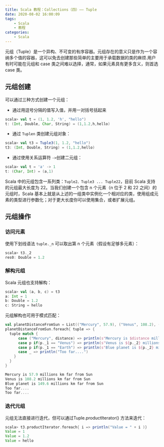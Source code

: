 ```yaml
---
title: Scala 教程：Collections（四）—— Tuple
date: 2020-08-02 16:00:09
tags:
    - Scala
    - 教程
categories:
    - Scala
---
```


元组（Tuple）是一个异构、不可变的有序容器。元组存在的意义只是作为一个容纳多个值的容器，这可以免去创建那些简单的主要用于承载数据的类的麻烦.用户有时可能在元组和 case 类之间难以选择，通常，如果元素具有更多含义，则首选 case 类。

## 元组创建
可以通过三种方式创建一个元组：

- 通过用逗号分隔的值写入值，并用一对括号括起来

```scala
scala> val t = (1, 1.2, 'h', "hello")
t: (Int, Double, Char, String) = (1,1.2,h,hello)
```

- 通过 `Tuplen` 类创建元组对象：

```scala
scala> val t3 = Tuple3(1, 1.2, "hello")
t3: (Int, Double, String) = (1,1.2,hello)
```

- 通过使用关系运算符 `->`创建二元组：

```scala
scala> val t = 'a' -> 1
t: (Char, Int) = (a,1)
```

Scala 中的元组包含一系列类：`Tuple2、Tuple3 ... Tuple22`，目前 Scala 支持的元组最大长度为 22。当我们创建一个包含 n 个元素（n 位于 2 和 22 之间）的元组时，Scala 基本上就是从上述的一组类中实例化一个相对应的类，使用组成元素的类型进行参数化；对于更大长度你可以使用集合，或者扩展元组。

## 元组操作
### 访问元素
使用下划线语法 `tuple._n` 可以取出第 n 个元素（假设有足够多元素）：

```scala
scala> t3._2
res0: Double = 1.2
```

### 解构元组
Scala 元组也支持解构：

```scala
scala> val (a, b, c) = t3
a: Int = 1
b: Double = 1.2
c: String = hello
```

元组解构也可用于模式匹配：

```scala
val planetDistanceFromSun = List(("Mercury", 57.9), ("Venus", 108.2), ("Earth", 149.6 ), ("Mars", 227.9), ("Jupiter", 778.3))
planetDistanceFromSun.foreach{ tuple => {
  tuple match {
      case ("Mercury", distance) => println(s"Mercury is $distance millions km far from Sun")
      case p if(p._1 == "Venus") => println(s"Venus is ${p._2} millions km far from Sun")
      case p if(p._1 == "Earth") => println(s"Blue planet is ${p._2} millions km far from Sun")
      case _ => println("Too far....")
    }
  }
}

Mercury is 57.9 millions km far from Sun
Venus is 108.2 millions km far from Sun
Blue planet is 149.6 millions km far from Sun
Too far....
Too far....
```

### 迭代元组
元组无法直接进行迭代，但可以通过Tuple.productIterator() 方法来迭代：

```scala
scala> t3.productIterator.foreach{ i => println("Value = " + i )}
Value = 1
Value = 1.2
Value = hello
```
